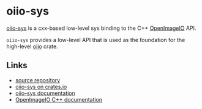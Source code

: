 # oiio-sys

[oiio-sys](https://crates.io/crates/ptex-sys) is a cxx-based low-level
sys binding to the C++
[OpenImageIO](https://github.com/AcademySoftwareFoundation/OpenImageIO) API.

`oiio-sys` provides a low-level API that is used as the foundation for the
high-level [oiio](https://crates.io/crates/oiio) crate.


## Links

- [source repository](https://github.com/vfx-rs/oiio-bind)
- [oiio-sys on crates.io](https://crates.io/crates/oiio-sys/latest)
- [oiio-sys documentation](https://docs.rs/crate/oiio-sys/latest)
- [OpenImageIO C++ documentation](https://openimageio.readthedocs.io/en/latest/)
